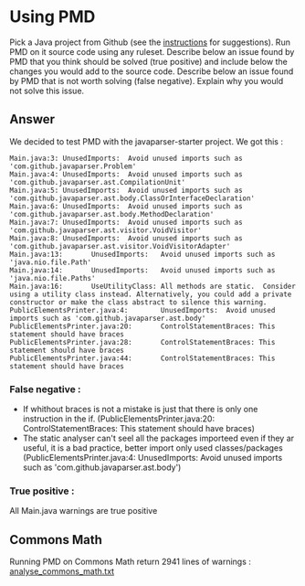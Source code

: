 # Using PMD

Pick a Java project from Github (see the [instructions](../sujet.md) for suggestions). Run PMD on it source code using any ruleset. Describe below an issue found by PMD that you think should be solved (true positive) and include below the changes you would add to the source code. Describe below an issue found by PMD that is not worth solving (false negative). Explain why you would not solve this issue.

## Answer

We decided to test PMD with the javaparser-starter project. We got this :

```
Main.java:3: UnusedImports:  Avoid unused imports such as 'com.github.javaparser.Problem'
Main.java:4: UnusedImports:  Avoid unused imports such as 'com.github.javaparser.ast.CompilationUnit'
Main.java:5: UnusedImports:  Avoid unused imports such as 'com.github.javaparser.ast.body.ClassOrInterfaceDeclaration'
Main.java:6: UnusedImports:  Avoid unused imports such as 'com.github.javaparser.ast.body.MethodDeclaration'
Main.java:7: UnusedImports:  Avoid unused imports such as 'com.github.javaparser.ast.visitor.VoidVisitor'
Main.java:8: UnusedImports:  Avoid unused imports such as 'com.github.javaparser.ast.visitor.VoidVisitorAdapter'
Main.java:13:       UnusedImports:   Avoid unused imports such as 'java.nio.file.Path'
Main.java:14:       UnusedImports:   Avoid unused imports such as 'java.nio.file.Paths'
Main.java:16:       UseUtilityClass: All methods are static.  Consider using a utility class instead. Alternatively, you could add a private constructor or make the class abstract to silence this warning.
PublicElementsPrinter.java:4:        UnusedImports:  Avoid unused imports such as 'com.github.javaparser.ast.body'
PublicElementsPrinter.java:20:       ControlStatementBraces: This statement should have braces
PublicElementsPrinter.java:28:       ControlStatementBraces: This statement should have braces
PublicElementsPrinter.java:44:       ControlStatementBraces: This statement should have braces
```

### False negative : 
- If whithout braces is not a mistake is just that there is only one instruction in the if. (PublicElementsPrinter.java:20: ControlStatementBraces: This statement should have braces)
- The static analyser can't seel all the packages importeed even if they ar useful, it is a bad practice, better import only used classes/packages (PublicElementsPrinter.java:4:        UnusedImports:  Avoid unused imports such as 'com.github.javaparser.ast.body')

### True positive : 
All Main.java warnings are true positive

## Commons Math
Running PMD on Commons Math return 2941 lines of warnings : [analyse_commons_math.txt](https://github.com/Guitayk/VV-TP2/files/6149598/analyse_commons_math.txt)
